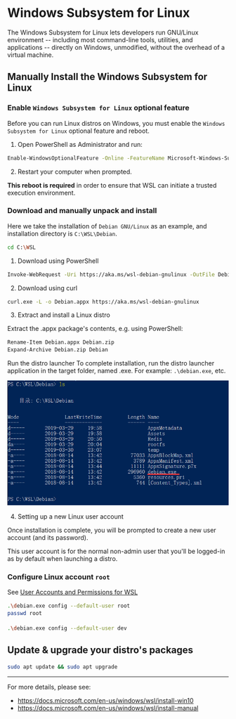 Windows Subsystem for Linux
===

The Windows Subsystem for Linux lets developers run GNU/Linux environment -- including most command-line tools, utilities, and applications -- directly on Windows, unmodified, without the overhead of a virtual machine.


## Manually Install the Windows Subsystem for Linux

### Enable `Windows Subsystem for Linux` optional feature

Before you can run Linux distros on Windows, you must enable the `Windows Subsystem for Linux` optional feature and reboot.

 1. Open PowerShell as Administrator and run:

```bash
Enable-WindowsOptionalFeature -Online -FeatureName Microsoft-Windows-Subsystem-Linux
```

 2. Restart your computer when prompted.

**This reboot is required** in order to ensure that WSL can initiate a trusted execution environment.

### Download and manually unpack and install

Here we take the installation of `Debian GNU/Linux` as an example, and installation directory is `C:\WSL\Debian`.

```bash
cd C:\WSL
```

 1. Download using PowerShell

```bash
Invoke-WebRequest -Uri https://aka.ms/wsl-debian-gnulinux -OutFile Debian.appx -UseBasicParsing
```

 2. Download using curl

```bash
curl.exe -L -o Debian.appx https://aka.ms/wsl-debian-gnulinux
```

 3. Extract and install a Linux distro

 Extract the <distro>.appx package's contents, e.g. using PowerShell:

```bash
Rename-Item Debian.appx Debian.zip
Expand-Archive Debian.zip Debian
```

Run the distro launcher To complete installation, run the distro launcher application in the target folder, named <distro>.exe. For example: `.\debian.exe`, etc.

![](server-appx-expand.png)

 4. Setting up a new Linux user account

Once installation is complete, you will be prompted to create a new user account (and its password).

This user account is for the normal non-admin user that you'll be logged-in as by default when launching a distro.

### Configure Linux account `root`

See [User Accounts and Permissions for WSL](https://docs.microsoft.com/en-us/windows/wsl/user-support#for-fall-creators-update-and-later)

```bash
.\debian.exe config --default-user root
passwd root

.\debian.exe config --default-user dev
```

## Update & upgrade your distro's packages

```bash
sudo apt update && sudo apt upgrade
```

---

For more details, please see:

 - https://docs.microsoft.com/en-us/windows/wsl/install-win10
 - https://docs.microsoft.com/en-us/windows/wsl/install-manual

